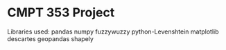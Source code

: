 # CMPT 353 Project

Libraries used:
pandas
numpy
fuzzywuzzy
python-Levenshtein
matplotlib
descartes
geopandas
shapely